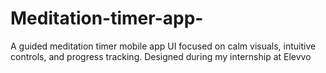 # Meditation-timer-app-
A guided meditation timer mobile app UI focused on calm visuals, intuitive controls, and progress tracking. Designed during my internship at Elevvo
